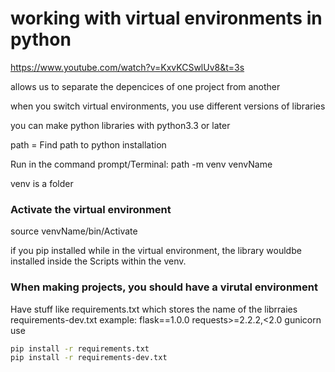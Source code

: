 # working with virtual environments in python

https://www.youtube.com/watch?v=KxvKCSwlUv8&t=3s

allows us to separate the depencices of one project from another

when you switch virtual environments, you use different versions of libraries

you can make python libraries with python3.3 or later


path = Find path to python installation

Run in the command prompt/Terminal: path -m venv venvName

venv is a folder 

### Activate the virtual environment
source venvName/bin/Activate

if you pip installed while in the virtual environment, the library wouldbe installed inside the Scripts within the venv. 

### When making projects, you should have a virutal environment
Have stuff like requirements.txt which stores the name of the librraies
requirements-dev.txt
example:
    flask==1.0.0
    requests>=2.2.2,<2.0
    gunicorn
use
``` bash
pip install -r requirements.txt 
pip install -r requirements-dev.txt
```

